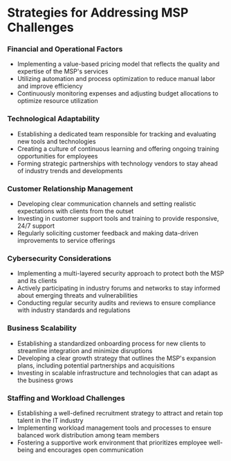 # Strategies for Addressing MSP Challenges

### Financial and Operational Factors

* Implementing a value-based pricing model that reflects the quality and expertise of the MSP's services
* Utilizing automation and process optimization to reduce manual labor and improve efficiency
* Continuously monitoring expenses and adjusting budget allocations to optimize resource utilization

### Technological Adaptability

* Establishing a dedicated team responsible for tracking and evaluating new tools and technologies
* Creating a culture of continuous learning and offering ongoing training opportunities for employees
* Forming strategic partnerships with technology vendors to stay ahead of industry trends and developments

### Customer Relationship Management

* Developing clear communication channels and setting realistic expectations with clients from the outset
* Investing in customer support tools and training to provide responsive, 24/7 support
* Regularly soliciting customer feedback and making data-driven improvements to service offerings

### Cybersecurity Considerations

* Implementing a multi-layered security approach to protect both the MSP and its clients
* Actively participating in industry forums and networks to stay informed about emerging threats and vulnerabilities
* Conducting regular security audits and reviews to ensure compliance with industry standards and regulations

### Business Scalability

* Establishing a standardized onboarding process for new clients to streamline integration and minimize disruptions
* Developing a clear growth strategy that outlines the MSP's expansion plans, including potential partnerships and acquisitions
* Investing in scalable infrastructure and technologies that can adapt as the business grows

### Staffing and Workload Challenges

* Establishing a well-defined recruitment strategy to attract and retain top talent in the IT industry
* Implementing workload management tools and processes to ensure balanced work distribution among team members
* Fostering a supportive work environment that prioritizes employee well-being and encourages open communication
